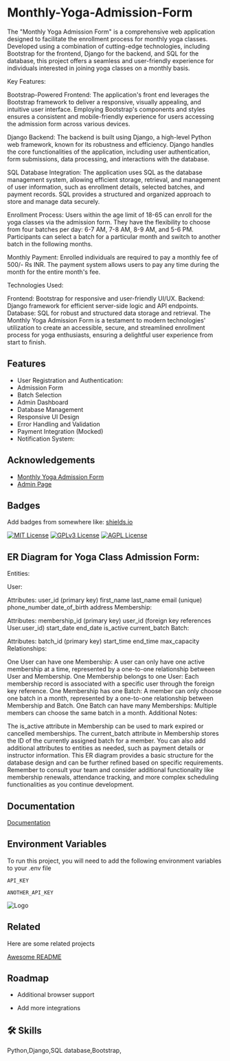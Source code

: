# Monthly-Yoga-Admission-Form

The "Monthly Yoga Admission Form" is a comprehensive web application designed to facilitate the enrollment process for monthly yoga classes. Developed using a combination of cutting-edge technologies, including Bootstrap for the frontend, Django for the backend, and SQL for the database, this project offers a seamless and user-friendly experience for individuals interested in joining yoga classes on a monthly basis.

Key Features:

Bootstrap-Powered Frontend: The application's front end leverages the Bootstrap framework to deliver a responsive, visually appealing, and intuitive user interface. Employing Bootstrap's components and styles ensures a consistent and mobile-friendly experience for users accessing the admission form across various devices.

Django Backend: The backend is built using Django, a high-level Python web framework, known for its robustness and efficiency. Django handles the core functionalities of the application, including user authentication, form submissions, data processing, and interactions with the database.

SQL Database Integration: The application uses SQL as the database management system, allowing efficient storage, retrieval, and management of user information, such as enrollment details, selected batches, and payment records. SQL provides a structured and organized approach to store and manage data securely.

Enrollment Process: Users within the age limit of 18-65 can enroll for the yoga classes via the admission form. They have the flexibility to choose from four batches per day: 6-7 AM, 7-8 AM, 8-9 AM, and 5-6 PM. Participants can select a batch for a particular month and switch to another batch in the following months.

Monthly Payment: Enrolled individuals are required to pay a monthly fee of 500/- Rs INR. The payment system allows users to pay any time during the month for the entire month's fee.

Technologies Used:

Frontend: Bootstrap for responsive and user-friendly UI/UX.
Backend: Django framework for efficient server-side logic and API endpoints.
Database: SQL for robust and structured data storage and retrieval.
The Monthly Yoga Admission Form is a testament to modern technologies' utilization to create an accessible, secure, and streamlined enrollment process for yoga enthusiasts, ensuring a delightful user experience from start to finish.


## Features

- User Registration and Authentication:
- Admission Form
- Batch Selection
- Admin Dashboard
- Database Management
- Responsive UI Design
- Error Handling and Validation
- Payment Integration (Mocked)
- Notification System:


## Acknowledgements

 - [Monthly Yoga Admission Form](https://gaurharsh5590.pythonanywhere.com/)
 - [Admin Page]([https://github.com/matiassingers/awesome-readme](https://gaurharsh5590.pythonanywhere.com/admin/))
 


## Badges

Add badges from somewhere like: [shields.io](https://shields.io/)

[![MIT License](https://img.shields.io/badge/License-MIT-green.svg)](https://choosealicense.com/licenses/mit/)
[![GPLv3 License](https://img.shields.io/badge/License-GPL%20v3-yellow.svg)](https://opensource.org/licenses/)
[![AGPL License](https://img.shields.io/badge/license-AGPL-blue.svg)](http://www.gnu.org/licenses/agpl-3.0)


## ER Diagram for Yoga Class Admission Form:
Entities:

User:

Attributes:
user_id (primary key)
first_name
last_name
email (unique)
phone_number
date_of_birth
address
Membership:

Attributes:
membership_id (primary key)
user_id (foreign key references User.user_id)
start_date
end_date
is_active
current_batch
Batch:

Attributes:
batch_id (primary key)
start_time
end_time
max_capacity
Relationships:

One User can have one Membership: A user can only have one active membership at a time, represented by a one-to-one relationship between User and Membership.
One Membership belongs to one User: Each membership record is associated with a specific user through the foreign key reference.
One Membership has one Batch: A member can only choose one batch in a month, represented by a one-to-one relationship between Membership and Batch.
One Batch can have many Memberships: Multiple members can choose the same batch in a month.
Additional Notes:

The is_active attribute in Membership can be used to mark expired or cancelled memberships.
The current_batch attribute in Membership stores the ID of the currently assigned batch for a member.
You can also add additional attributes to entities as needed, such as payment details or instructor information.
This ER diagram provides a basic structure for the database design and can be further refined based on specific requirements. Remember to consult your team and consider additional functionality like membership renewals, attendance tracking, and more complex scheduling functionalities as you continue development.


## Documentation

[Documentation](https://docs.google.com/document/d/1MXwFCMk2pPWusw-eSyWEBFzFSUk08uCl/edit?usp=sharing&ouid=113066214093844739692&rtpof=true&sd=true)


## Environment Variables

To run this project, you will need to add the following environment variables to your .env file

`API_KEY`

`ANOTHER_API_KEY`


![Logo](https://dev-to-uploads.s3.amazonaws.com/uploads/articles/th5xamgrr6se0x5ro4g6.png)


## Related

Here are some related projects

[Awesome README](https://github.com/gaurharsh)


## Roadmap

- Additional browser support

- Add more integrations


## 🛠 Skills
   Python,Django,SQL database,Bootstrap,



